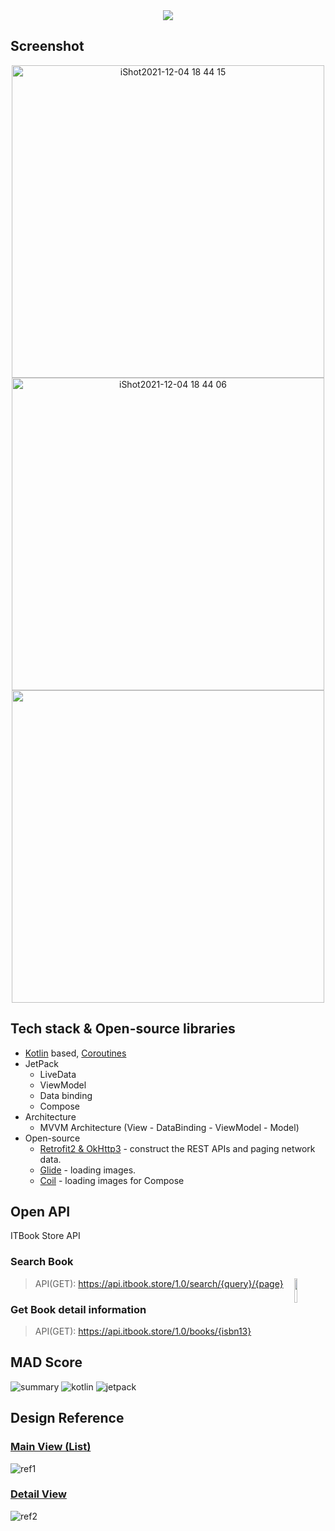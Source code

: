 <div align="center">
    <img src="https://user-images.githubusercontent.com/35194820/144590002-033343b7-f840-49ef-85e3-f4f6f8b8e2ca.PNG">
</a>
</div>

## Screenshot

<div align="center">

<img height="500" alt="iShot2021-12-04 18 44 15" src="https://user-images.githubusercontent.com/35194820/144705245-82432b17-8d2b-41d4-ad75-6de3e1dd2632.png">
<img height="500" alt="iShot2021-12-04 18 44 06" src="https://user-images.githubusercontent.com/35194820/144705243-0407f32f-2e52-4b05-9a89-bc143ee14f3f.png">
<img height="500" src="https://user-images.githubusercontent.com/35194820/144705241-bdf94f3b-a044-4e4d-94c8-338b2965069a.gif">
</div>


## Tech stack & Open-source libraries

- [Kotlin](https://kotlinlang.org/) based, [Coroutines](https://github.com/Kotlin/kotlinx.coroutines)
- JetPack
  - LiveData
  - ViewModel
  - Data binding
  - Compose
- Architecture
  - MVVM Architecture (View - DataBinding - ViewModel - Model)
- Open-source
  - [Retrofit2 & OkHttp3](https://github.com/square/retrofit) - construct the REST APIs and paging network data.
  - [Glide](https://github.com/bumptech/glide) - loading images.
  - [Coil](https://github.com/coil-kt/coil) - loading images for Compose

## Open API

ITBook Store API

### Search Book

<img src="https://www.programmableweb.com/sites/default/files/styles/article_profile_150x150/public/icon_itbookstore_200.png?itok=JrMOB-xu" align="right" width="10%"/>

> API(GET): https://api.itbook.store/1.0/search/{query}/{page}

### Get Book detail information

> API(GET): https://api.itbook.store/1.0/books/{isbn13}
  

## MAD Score

![summary](https://user-images.githubusercontent.com/35194820/144568830-2b97c0fd-8f5e-42f7-81f0-8f2d514e38ed.png)
![kotlin](https://user-images.githubusercontent.com/35194820/144568823-03974486-5e58-4ed4-8ba5-e1321266783e.png)
![jetpack](https://user-images.githubusercontent.com/35194820/144568832-7466762b-ab15-452e-b443-0d7ba0c0ee21.png)

## Design Reference

### [Main View (List)](https://dribbble.com/shots/4454451-Book-App-UI)

![ref1](https://user-images.githubusercontent.com/35194820/144572996-f2a81569-5ab2-46a7-86cf-9ff62cfa5315.PNG)

### [Detail View](https://dribbble.com/shots/16492554-Bacala-Online-Book-Mobile-App)

![ref2](https://user-images.githubusercontent.com/35194820/144573004-99837b3d-2286-485c-a2dd-3ebad79713f4.PNG)